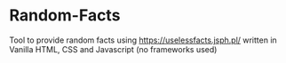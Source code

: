 # Random-Facts
Tool to provide random facts using https://uselessfacts.jsph.pl/ written in Vanilla HTML, CSS and Javascript (no frameworks used)
